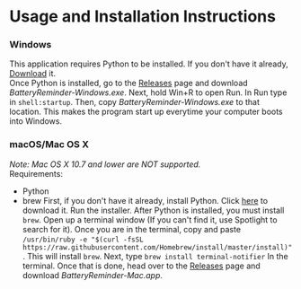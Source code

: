 # Usage and Installation Instructions

### Windows
This application requires Python to be installed. If you don't have it already, [Download](https://www.python.org/downloads/release/python-373/#article-header "Downloads page") it.\
Once Python is installed, go to the [Releases](https://github.com/coolkiwiii/batteryreminder/releases "Releases") page and download *BatteryReminder-Windows.exe*. Next, hold Win+R to open Run. In Run type in ```shell:startup```. Then, copy *BatteryReminder-Windows.exe*  to that location. This makes the program start up everytime your computer boots into Windows.

### macOS/Mac OS X
*Note: Mac OS X 10.7 and lower are NOT supported.*\
Requirements:
* Python
* brew
First, if you don't have it already, install Python. Click [here](https://www.python.org/downloads/release/python-373/ "Downloads page") to download it. Run the installer. After Python is installed, you must install ```brew```. Open up a terminal window (If you can't find it, use Spotlight to search for it). Once you are in the terminal, copy and paste ```/usr/bin/ruby -e "$(curl -fsSL https://raw.githubusercontent.com/Homebrew/install/master/install)"```. This will install ```brew```. Next, type ```brew install terminal-notifier``` In the terminal. Once that is done, head over to the [Releases](https://github.com/coolkiwiii/batteryreminder/releases "Releases") page and download *BatteryReminder-Mac.app*.
